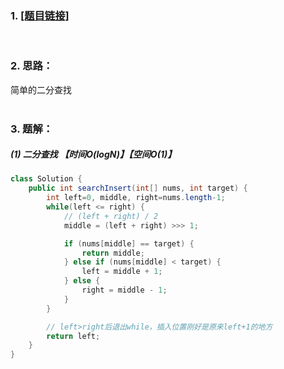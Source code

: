 ### 1. [[题目链接]](https://leetcode-cn.com/problems/search-insert-position/)
<br>

### 2. 思路：<br>
简单的二分查找<br>
<br>

### 3. 题解：<br>
##### (1) 二分查找 【时间O(logN)】【空间O(1)】<br>
```java
class Solution {
    public int searchInsert(int[] nums, int target) {
        int left=0, middle, right=nums.length-1;
        while(left <= right) {
            // (left + right) / 2
            middle = (left + right) >>> 1;

            if (nums[middle] == target) {
                return middle;
            } else if (nums[middle] < target) {
                left = middle + 1;
            } else {
                right = middle - 1;
            }
        }

        // left>right后退出while，插入位置刚好是原来left+1的地方
        return left;
    }
}
```